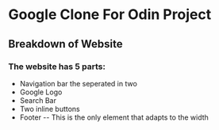 # Google Clone For Odin Project
## Breakdown of Website
### The website has 5 parts:
- Navigation bar the seperated in two
- Google Logo
- Search Bar
- Two inline buttons
- Footer
-- This is the only element that adapts to the width
